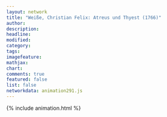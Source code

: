 ```yaml
---
layout: network
title: "Weiße, Christian Felix: Atreus und Thyest (1766)"
author:
description:
headline:
modified:
category:
tags:
imagefeature: 
mathjax: 
chart: 
comments: true
featured: false
list: false
networkdata: animation291.js
---
```

{% include animation.html %}
